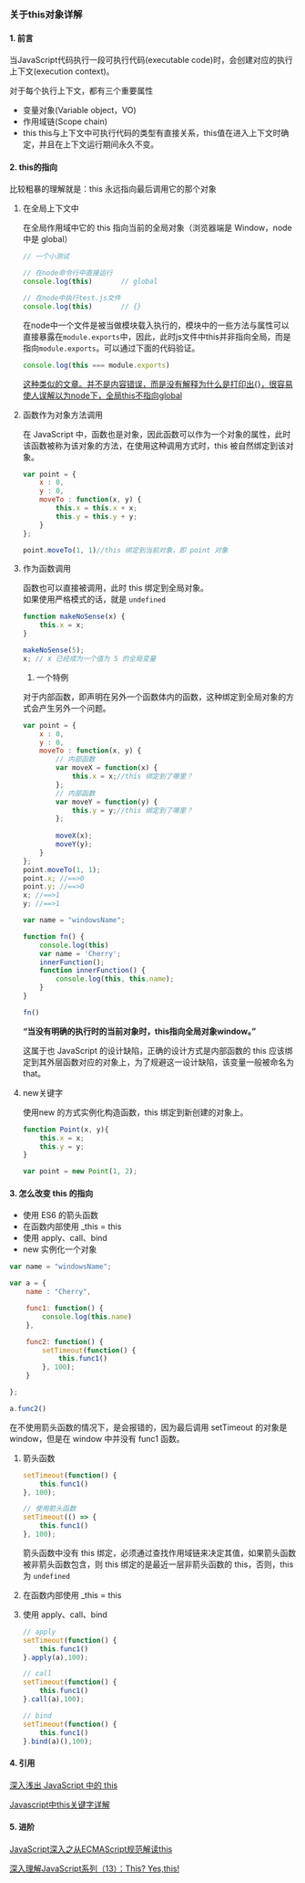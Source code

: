 ### 关于this对象详解

#### 1. 前言
当JavaScript代码执行一段可执行代码(executable code)时，会创建对应的执行上下文(execution context)。

对于每个执行上下文，都有三个重要属性
* 变量对象(Variable object，VO)
* 作用域链(Scope chain)
* this
this与上下文中可执行代码的类型有直接关系，this值在进入上下文时确定，并且在上下文运行期间永久不变。

#### 2. this的指向
比较粗暴的理解就是：this 永远指向最后调用它的那个对象

1. 在全局上下文中

    在全局作用域中它的 this 指向当前的全局对象（浏览器端是 Window，node 中是 global）

    ```js
    // 一个小测试

    // 在node命令行中直接运行
    console.log(this)       // global

    // 在node中执行test.js文件
    console.log(this)       // {}
    ```
    在node中一个文件是被当做模块载入执行的，模块中的一些方法与属性可以直接暴露在`module.exports`中，因此，此时js文件中this并非指向全局，而是指向`module.exports`。可以通过下面的代码验证。
    ```js
    console.log(this === module.exports)
    ```
    [这种类似的文章。并不是内容错误，而是没有解释为什么是打印出{}，很容易使人误解以为node下，全局this不指向global](https://segmentfault.com/a/1190000002675091)

2. 函数作为对象方法调用

    在 JavaScript 中，函数也是对象，因此函数可以作为一个对象的属性，此时该函数被称为该对象的方法，在使用这种调用方式时，this 被自然绑定到该对象。
    ```js
    var point = { 
        x : 0,
        y : 0,
        moveTo : function(x, y) { 
            this.x = this.x + x; 
            this.y = this.y + y; 
        }
    }; 
    
    point.moveTo(1, 1)//this 绑定到当前对象，即 point 对象
    ```

3. 作为函数调用

    函数也可以直接被调用，此时 this 绑定到全局对象。   
    如果使用严格模式的话，就是 `undefined`
    ```js
    function makeNoSense(x) {
        this.x = x;
    }

    makeNoSense(5);
    x; // x 已经成为一个值为 5 的全局变量
    ```

    1. 一个特例

    对于内部函数，即声明在另外一个函数体内的函数，这种绑定到全局对象的方式会产生另外一个问题。
    ```js
    var point = {
        x : 0,
        y : 0,
        moveTo : function(x, y) {
            // 内部函数
            var moveX = function(x) {
                this.x = x;//this 绑定到了哪里？
            };
            // 内部函数
            var moveY = function(y) {
                this.y = y;//this 绑定到了哪里？
            };
            
            moveX(x);
            moveY(y);
        }
    };
    point.moveTo(1, 1);
    point.x; //==>0
    point.y; //==>0
    x; //==>1
    y; //==>1
    ```

    ```js
    var name = "windowsName";

    function fn() {
        console.log(this)
        var name = 'Cherry';
        innerFunction();
        function innerFunction() {
            console.log(this, this.name);
        }
    }

    fn()
    ```
    **“当没有明确的执行时的当前对象时，this指向全局对象window。”**

    这属于也 JavaScript 的设计缺陷，正确的设计方式是内部函数的 this 应该绑定到其外层函数对应的对象上，为了规避这一设计缺陷，该变量一般被命名为 that。

4. new关键字

    使用new 的方式实例化构造函数，this 绑定到新创建的对象上。
    ```js
    function Point(x, y){
        this.x = x;
        this.y = y;
    }

    var point = new Point(1, 2);
    ```

#### 3. 怎么改变 this 的指向
* 使用 ES6 的箭头函数
* 在函数内部使用 _this = this
* 使用 apply、call、bind
* new 实例化一个对象
```js
var name = "windowsName";

var a = {
    name : "Cherry",

    func1: function() {
        console.log(this.name)     
    },

    func2: function() {
        setTimeout(function() {
            this.func1()
        }, 100);
    }

};

a.func2()
```
在不使用箭头函数的情况下，是会报错的，因为最后调用 setTimeout 的对象是 window，但是在 window 中并没有 func1 函数。

1. 箭头函数
    ```js
    setTimeout(function() {
        this.func1()
    }, 100);

    // 使用箭头函数
    setTimeout(() => {
        this.func1()
    }, 100);
    ```
    箭头函数中没有 this 绑定，必须通过查找作用域链来决定其值，如果箭头函数被非箭头函数包含，则 this 绑定的是最近一层非箭头函数的 this，否则，this 为 `undefined`

2. 在函数内部使用 _this = this

3. 使用 apply、call、bind
    ```js
    // apply
    setTimeout(function() {
        this.func1()
    }.apply(a),100);

    // call
    setTimeout(function() {
        this.func1()
    }.call(a),100);

    // bind
    setTimeout(function() {
        this.func1()
    }.bind(a)(),100);
    ```

#### 4. 引用
[深入浅出 JavaScript 中的 this](https://www.ibm.com/developerworks/cn/web/1207_wangqf_jsthis/index.html)

[Javascript中this关键字详解](http://www.cnblogs.com/justany/archive/2012/11/01/the_keyword_this_in_javascript.html)

#### 5. 进阶
[JavaScript深入之从ECMAScript规范解读this](https://github.com/mqyqingfeng/Blog/issues/7)

[深入理解JavaScript系列（13）：This? Yes,this!](http://www.cnblogs.com/TomXu/archive/2012/01/17/2310479.html)